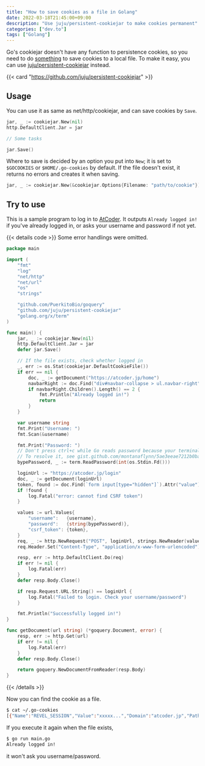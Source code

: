 ```yaml
---
title: "How to save cookies as a file in Golang"
date: 2022-03-18T21:45:00+09:00
description: "Use juju/persistent-cookiejar to make cookies permanent"
categories: ["dev.to"]
tags: ["Golang"]
---
```


Go's cookiejar doesn't have any function to persistence cookies, so you need to do [something](https://stackoverflow.com/questions/44031601/how-can-make-a-curl-store-cookie-in-golang) to save cookies to a local file.
To make it easy, you can use [juju/persistent-cookiejar](https://github.com/juju/persistent-cookiejar) instead.

{{< card "https://github.com/juju/persistent-cookiejar" >}}

## Usage

You can use it as same as net/http/cookiejar, and can save cookies by `Save`.

```go
jar, _ := cookiejar.New(nil)
http.DefaultClient.Jar = jar

// Some tasks

jar.Save()
```

Where to save is decided by an option you put into `New`; it is set to `$GOCOOKIES` or `$HOME/.go-cookies` by default.
If the file doesn't exist, it returns no errors and creates it when saving.

```go
jar, _ := cookiejar.New(&cookiejar.Options{Filename: "path/to/cookie"})
```

## Try to use

This is a sample program to log in to [AtCoder](https://atcoder.jp).
It outputs `Already logged in!` if you've already logged in, or asks your username and password if not yet.

{{< details code >}}
Some error handlings were omitted.

```go
package main

import (
	"fmt"
	"log"
	"net/http"
	"net/url"
	"os"
	"strings"

	"github.com/PuerkitoBio/goquery"
	"github.com/juju/persistent-cookiejar"
	"golang.org/x/term"
)

func main() {
	jar, _ := cookiejar.New(nil)
	http.DefaultClient.Jar = jar
	defer jar.Save()

	// If the file exists, check whether logged in
	_, err := os.Stat(cookiejar.DefaultCookieFile())
	if err == nil {
		doc, _ := getDocument("https://atcoder.jp/home")
		navbarRight := doc.Find("div#navbar-collapse > ul.navbar-right")
		if navbarRight.Children().Length() == 2 {
			fmt.Println("Already logged in!")
			return
		}
	}

	var username string
	fmt.Print("Username: ")
	fmt.Scan(&username)

	fmt.Print("Password: ")
	// Don't press ctrl+c while Go reads password because your terminal won't display any inputs after that.
	// To resolve it, see gist.github.com/montanaflynn/5ae3eeae7212b0ba232f46e88f1ab67f
	bypePassword, _ := term.ReadPassword(int(os.Stdin.Fd()))

	loginUrl := "https://atcoder.jp/login"
	doc, _ := getDocument(loginUrl)
	token, found := doc.Find(`form input[type="hidden"]`).Attr("value")
	if !found {
		log.Fatal("error: cannot find CSRF token")
	}

	values := url.Values{
		"username":   {username},
		"password":   {string(bypePassword)},
		"csrf_token": {token},
	}
	req, _ := http.NewRequest("POST", loginUrl, strings.NewReader(values.Encode()))
	req.Header.Set("Content-Type", "application/x-www-form-urlencoded")

	resp, err := http.DefaultClient.Do(req)
	if err != nil {
		log.Fatal(err)
	}
	defer resp.Body.Close()

	if resp.Request.URL.String() == loginUrl {
		log.Fatal("Failed to login. Check your username/password")
	}

	fmt.Println("Successfully logged in!")
}

func getDocument(url string) (*goquery.Document, error) {
	resp, err := http.Get(url)
	if err != nil {
		log.Fatal(err)
	}
	defer resp.Body.Close()

	return goquery.NewDocumentFromReader(resp.Body)
}
```
{{< /details >}}

Now you can find the cookie as a file.

```bash
$ cat ~/.go-cookies
[{"Name":"REVEL_SESSION","Value":"xxxxx...","Domain":"atcoder.jp","Path":"/","Secure":true,"HttpOnly":true,"Persistent":true,"HostOnly":true,"Expires":"2022-09-13T18:19:25.9840269+09:00","Creation":"2022-03-17T18:19:15.4703732+09:00","LastAccess":"2022-03-17T18:19:25.9840269+09:00","Updated":"2022-03-17T18:19:25.9840269+09:00","CanonicalHost":"atcoder.jp"}]
```

If you execute it again when the file exists,

```bash
$ go run main.go
Already logged in!
```

it won't ask you username/password.
